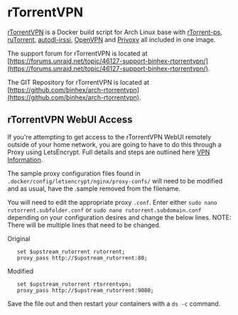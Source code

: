# rTorrentVPN

[rTorrentVPN](http://deluge-torrent.org/) is a Docker build script for Arch Linux base with [rTorrent-ps](https://github.com/pyroscope/rtorrent-ps), [ruTorrent](https://github.com/Novik/ruTorrent), [autodl-irssi](https://github.com/autodl-community/autodl-irssi), [OpenVPN](https://openvpn.net/) and [Privoxy](http://www.privoxy.org/) all included in one image.

The support forum for rTorrentVPN is located at [https://forums.unraid.net/topic/46127-support-binhex-rtorrentvpn/](https://forums.unraid.net/topic/46127-support-binhex-rtorrentvpn/).

The GIT Repository for rTorrentVPN is located at [https://github.com/binhex/arch-rtorrentvpn](https://github.com/binhex/arch-rtorrentvpn).

## rTorrentVPN WebUI Access

If you're attempting to get access to the rTorrentVPN WebUI remotely outside of your home network, you are going to have to do this through a Proxy using LetsEncrypt. Full details and steps are outlined here [VPN Information](https://dockstarter.com/advanced/vpn-info/).

The sample proxy configuration files found in `.docker/config/letsencrypt/nginx/proxy-confs/` will need to be modified and as usual, have the .sample removed from the filename.

You will need to edit the appropriate proxy `.conf`. Enter either `sudo nano rutorrent.subfolder.conf` or `sudo nano rutorrent.subdomain.conf` depending on your configuration desires and change the below lines. NOTE: There will be multiple lines that need to be changed.

Original

```nginx
   set $upstream_rutorrent rutorrent;
   proxy_pass http://$upstream_rutorrent:80;
```

Modified

```nginx
   set $upstream_rutorrent rtorrentvpn;
   proxy_pass http://$upstream_rutorrent:9080;
```

Save the file out and then restart your containers with a `ds -c` command.
